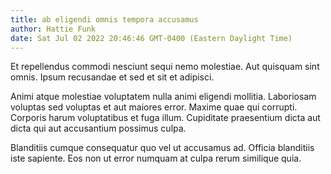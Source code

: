 ```yaml
---
title: ab eligendi omnis tempora accusamus
author: Hattie Funk
date: Sat Jul 02 2022 20:46:46 GMT-0400 (Eastern Daylight Time)
---
```

Et repellendus commodi nesciunt sequi nemo molestiae. Aut quisquam sint omnis. Ipsum recusandae et sed et sit et adipisci.

 Animi atque molestiae voluptatem nulla animi eligendi mollitia. Laboriosam voluptas sed voluptas et aut maiores error. Maxime quae qui corrupti. Corporis harum voluptatibus et fuga illum. Cupiditate praesentium dicta aut dicta qui aut accusantium possimus culpa.

 Blanditiis cumque consequatur quo vel ut accusamus ad. Officia blanditiis iste sapiente. Eos non ut error numquam at culpa rerum similique quia.